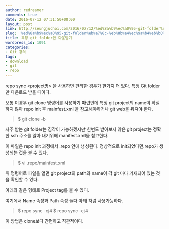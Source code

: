 ```yaml
---
author: redreamer
comments: true
date: 2016-07-12 07:31:50+00:00
layout: post
link: http://seungjuchoi.com/2016/07/12/%ed%8a%b9%ec%a0%95-git-folder%eb%a7%8c-%eb%8b%a4%ec%9a%b4%eb%b0%9b%ea%b8%b0/
slug: '%ed%8a%b9%ec%a0%95-git-folder%eb%a7%8c-%eb%8b%a4%ec%9a%b4%eb%b0%9b%ea%b8%b0'
title: 특정 git folder만 다운받기
wordpress_id: 1091
categories:
- Git 강의
tags:
- download
- git
- repo
---
```


repo sync <project명> 을 사용하면 편리한 경우가 한가지 더 있다. 특정 Git folder만 다운로드 받을 때이다.

보통 이경우 git clone 명령어를 사용하기 마련인데 특정 git project의 name이 확실하지 않아 repo init 후 mainfest.xml 을 참고해야하거나 git web을 뒤져야 한다.


<blockquote>$ git clone <Repositary Address> -b <Branch name></blockquote>


자주 받는 git folder는 짐작이 가능하겠지만 한번도 받아보지 않은 git project는 정확한 ssh 주소를 알아 내기위해 manifest.xml을 참고한다.

이 파일은 repo init 과정에서 .repo 안에 생성된다. 정상적으로 init되었다면.repo가 생성되는 것을 볼 수 있다.


<blockquote>$ vi .repo/mainfest.xml</blockquote>


위 명령어로 파일을 열면 git project의 path와 name이 각 git 마다 기재되어 있는 것을 확인할 수 있다.

아래와 같은 형태로 Project tag를 볼 수 있다.


<blockquote><project name="<Project-name>" path="<Path-name>"></blockquote>




여기에서 Name 속성과 Path 속성 둘다 아래 처럼 사용가능하다.


<blockquote>$ repo sync <Project-name> -cj4
$ repo sync <Path-name> -cj4</blockquote>




이 방법은 clone보다 간편하고 직관적이다.


